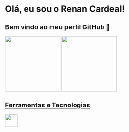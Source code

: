 # Olá, eu sou o Renan Cardeal! 
## Bem vindo ao meu perfil GitHub 👋

<div>
<a href="https://github.com/renan-cardeal2002">
<img loading="lazy" height="180em" src="https://github-readme-stats.vercel.app/api/top-langs/?username=renan-cardeal2002&layout=compact&langs_count=7&theme=dracula"/>
<img loading="lazy" height="180em" src="https://github-readme-stats.vercel.app/api?username=renan-cardeal2002&show_icons=true&theme=dracula&include_all_commits=true&count_private=true"/>
</div>

## Ferramentas e Tecnologias

<img loading="lazy" src="https://cdn.jsdelivr.net/gh/devicons/devicon/icons/git/git-original.svg" width="40" height="40"/>
